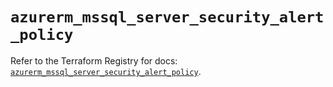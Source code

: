 # `azurerm_mssql_server_security_alert_policy`

Refer to the Terraform Registry for docs: [`azurerm_mssql_server_security_alert_policy`](https://registry.terraform.io/providers/hashicorp/azurerm/2.99.0/docs/resources/mssql_server_security_alert_policy).
